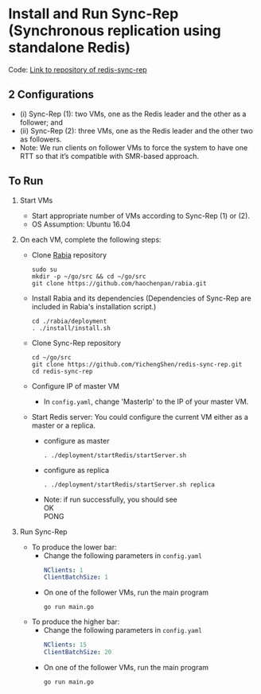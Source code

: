# Install and Run Sync-Rep (Synchronous replication using standalone Redis)

Code: [Link to repository of redis-sync-rep](https://github.com/YichengShen/redis-sync-rep)

## 2 Configurations
- (i) Sync-Rep (1): two VMs, one as the Redis leader and the other as a follower; and 
- (ii) Sync-Rep (2): three VMs, one as the Redis leader and the other two as followers.
- Note: We run clients on follower VMs to force the system to have one RTT so that it’s compatible with SMR-based approach.

## To Run

1. Start VMs
    - Start appropriate number of VMs according to Sync-Rep (1) or (2).
    - OS Assumption: Ubuntu 16.04

2. On each VM, complete the following steps:

    - Clone [Rabia](https://github.com/haochenpan/rabia) repository
        ```shell
        sudo su
        mkdir -p ~/go/src && cd ~/go/src
        git clone https://github.com/haochenpan/rabia.git
        ```

    - Install Rabia and its dependencies (Dependencies of Sync-Rep are included in Rabia's installation script.)
        ```shell
        cd ./rabia/deployment
        . ./install/install.sh
        ```

    - Clone Sync-Rep repository
        ```shell
        cd ~/go/src
        git clone https://github.com/YichengShen/redis-sync-rep.git
        cd redis-sync-rep
        ```

    - Configure IP of master VM
        - In `config.yaml`, change 'MasterIp' to the IP of your master VM.

    - Start Redis server: You could configure the current VM either as a master or a replica.
        - configure as master
            ```shell
            . ./deployment/startRedis/startServer.sh
            ```
        - configure as replica
            ```shell
            . ./deployment/startRedis/startServer.sh replica
            ```
        - Note: if run successfully, you should see     
            OK      
            PONG
   
3. Run Sync-Rep     
    - To produce the lower bar:
        - Change the following parameters in `config.yaml`      
            ```yaml
            NClients: 1
            ClientBatchSize: 1
            ```
        - On one of the follower VMs, run the main program
            ```shell
            go run main.go
            ```
    - To produce the higher bar:
        - Change the following parameters in `config.yaml` 
            ```yaml
            NClients: 15 
            ClientBatchSize: 20 
            ```
        - On one of the follower VMs, run the main program
            ```shell
            go run main.go
            ```

